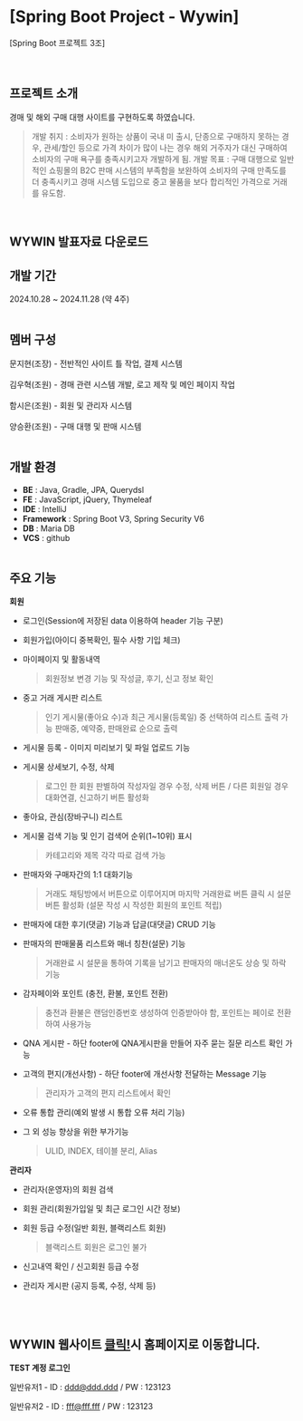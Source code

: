 # [Spring Boot Project - Wywin]

[Spring Boot 프로젝트 3조]
<br><br><br>
## 프로젝트 소개
경매 및 해외 구매 대행 사이트를 구현하도록 하였습니다.
> 개발 취지 : 소비자가 원하는 상품이 국내 미 출시, 단종으로 구매하지 못하는 경우, 관세/할인 등으로 가격 차이가 많이 나는 경우 해외 거주자가 대신 구매하여 소비자의 구매 욕구를 충족시키고자 개발하게 됨.
> 개발 목표 : 구매 대행으로 일반적인 쇼핑몰의 B2C 판매 시스템의 부족함을 보완하여 소비자의 구매 만족도를 더 충족시키고 경매 시스템 도입으로 중고 물품을 보다 합리적인 가격으로 거래를 유도함.
<br>

## WYWIN 발표자료 다운로드

## 개발 기간
2024.10.28 ~ 2024.11.28 (약 4주)
<br><br>

## 멤버 구성
문지현(조장) - 전반적인 사이트 틀 작업, 결제 시스템
<br><br>
김우혁(조원) - 경매 관련 시스템 개발, 로고 제작 및 메인 페이지 작업
<br><br>
함시은(조원) - 회원 및 관리자 시스템
<br><br>
양승환(조원) - 구매 대행 및 판매 시스템
<br><br>
## 개발 환경
- **BE** : Java, Gradle, JPA, Querydsl
- **FE** : JavaScript, jQuery, Thymeleaf
- **IDE** : IntelliJ
- **Framework** : Spring Boot V3, Spring Security V6
- **DB** : Maria DB
- **VCS** : github
<br><br>

## 주요 기능
**회원**
- 로그인(Session에 저장된 data 이용하여 header 기능 구분)

- 회원가입(아이디 중복확인, 필수 사항 기입 체크)

- 마이페이지 및 활동내역
  > 회원정보 변경 기능 및 작성글, 후기, 신고 정보 확인

- 중고 거래 게시판 리스트
  > 인기 게시물(좋아요 수)과 최근 게시물(등록일) 중 선택하여 리스트 출력 가능
  > 판매중, 예약중, 판매완료 순으로 출력

- 게시물 등록 - 이미지 미리보기 및 파일 업로드 기능
  
- 게시물 상세보기, 수정, 삭제
  > 로그인 한 회원 판별하여 작성자일 경우 수정, 삭제 버튼 / 다른 회원일 경우 대화연결, 신고하기 버튼 활성화

- 좋아요, 관심(장바구니) 리스트

- 게시물 검색 기능 및 인기 검색어 순위(1~10위) 표시
  > 카테고리와 제목 각각 따로 검색 가능

- 판매자와 구매자간의 1:1 대화기능
  > 거래도 채팅방에서 버튼으로 이루어지며 마지막 거래완료 버튼 클릭 시
  > 설문 버튼 활성화 (설문 작성 시 작성한 회원의 포인트 적립)

- 판매자에 대한 후기(댓글) 기능과 답글(대댓글) CRUD 기능

- 판매자의 판매물품 리스트와 매너 칭찬(설문) 기능
  > 거래완료 시 설문을 통하여 기록을 남기고 판매자의 매너온도 상승 및 하락 기능

- 감자페이와 포인트 (충전, 환불, 포인트 전환)
  > 충전과 환불은 랜덤인증번호 생성하여 인증받아야 함, 포인트는 페이로 전환하여 사용가능

- QNA 게시판 - 하단 footer에 QNA게시판을 만들어 자주 묻는 질문 리스트 확인 가능

- 고객의 편지(개선사항) - 하단 footer에 개선사항 전달하는 Message 기능
  > 관리자가 고객의 편지 리스트에서 확인

- 오류 통합 관리(예외 발생 시 통합 오류 처리 기능)

- 그 외 성능 향상을 위한 부가기능
  > ULID, INDEX, 테이블 분리, Alias


**관리자**
- 관리자(운영자)의 회원 검색

- 회원 관리(회원가입일 및 최근 로그인 시간 정보)
  
- 회원 등급 수정(일반 회원, 블랙리스트 회원)
  > 블랙리스트 회원은 로그인 불가

- 신고내역 확인 / 신고회원 등급 수정

- 관리자 게시판 (공지 등록, 수정, 삭제 등)

<br><br>
## WYWIN 웹사이트 [클릭!](http://mbc-webcloud.iptime.org:8003/)시 홈페이지로 이동합니다.

**TEST 계정 로그인**

일반유저1 - ID : ddd@ddd.ddd / PW : 123123

일반유저2 - ID : fff@fff.fff / PW : 123123






